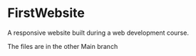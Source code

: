 # FirstWebsite
A responsive website built during a web development course. 

The files are in the other Main branch
